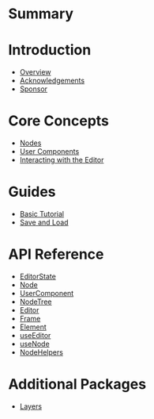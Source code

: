 # Summary

# Introduction

- [Overview](./overview.md)
- [Acknowledgements](./acknowledgements.md)
- [Sponsor](./sponsor.md)

# Core Concepts

- [Nodes](./concepts/nodes.md)
- [User Components](./concepts/user-components.md)
- [Interacting with the Editor](./concepts/editor.md)

# Guides

- [Basic Tutorial]()
- [Save and Load]()

# API Reference

- [EditorState]()
- [Node]()
- [UserComponent]()
- [NodeTree]()
- [Editor]()
- [Frame]()
- [Element]()
- [useEditor]()
- [useNode]()
- [NodeHelpers]()

# Additional Packages

- [Layers]()

